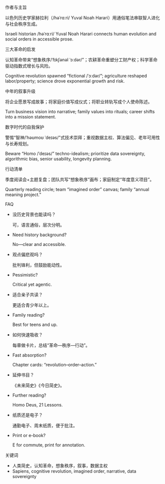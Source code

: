 作者与主旨

以色列历史学家赫拉利（/həˈrɑːri/ Yuval Noah Harari）用通俗笔法串联智人进化与社会秩序生成。

Israeli historian /həˈrɑːri/ Yuval Noah Harari connects human evolution and social orders in accessible prose.

三大革命的启发

认知革命带来“想象秩序/ˈfɪkʃənəl ˈɔːdər/”；农耕革命重塑分工财产权；科学革命驱动指数式增长与风险。

Cognitive revolution spawned “fictional /ˈɔːdər/”; agriculture reshaped labor/property; science drove exponential growth and risk.

中年的叙事升级

将企业愿景写成故事；将家庭价值写成仪式；将职业转轨写成个人使命陈述。

Turn business vision into narrative; family values into rituals; career shifts into a mission statement.

数字时代的自我保护

警惕“智神/ˈhəʊmoʊ ˈdeɪəs/”式技术崇拜；重视数据主权、算法偏见、老年可用性与长寿规划。

Beware “Homo /ˈdeɪəs/” techno-idealism; prioritize data sovereignty, algorithmic bias, senior usability, longevity planning.

行动清单

季度阅读会+主题复盘；团队共写“想象秩序”画布；家庭制定“年度意义项目”。

Quarterly reading circle; team “imagined order” canvas; family “annual meaning project.”

FAQ

- 没历史背景也能读吗？
    
    可，语言通俗，层次分明。
    
- Need history background?
    
    No—clear and accessible.
    
- 观点偏悲观吗？
    
    批判锋利，但鼓励能动性。
    
- Pessimistic?
    
    Critical yet agentic.
    
- 适合亲子共读？
    
    更适合青少年以上。
    
- Family reading?
    
    Best for teens and up.
    
- 如何快速吸收？
    
    每章做卡片，总结“革命—秩序—行动”。
    
- Fast absorption?
    
    Chapter cards: “revolution–order–action.”
    
- 延伸书目？
    
    《未来简史》《今日简史》。
    
- Further reading?
    
    Homo Deus, 21 Lessons.
    
- 纸质还是电子？
    
    通勤电子、周末纸质，便于批注。
    
- Print or e-book?
    
    E for commute, print for annotation.
    

关键词

- 人类简史，认知革命，想象秩序，叙事，数据主权
- Sapiens, cognitive revolution, imagined order, narrative, data sovereignty
